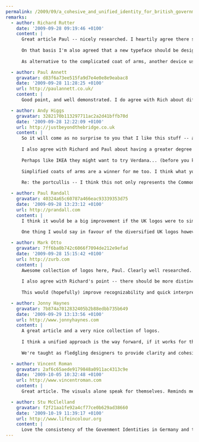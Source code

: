 ```yaml
---
permalink: /2009/09/a_cohesive_and_unified_identity_for_british_government/discussion
remarks:
  - author: Richard Rutter
    date: '2009-09-28 09:19:46 +0100'
    content: |
      Great article Paul -- nicely researched. I heartily agree there should be more consistency across the UK Government 'brand'. Partly because some of the ministries' identities are terrible vis. Department for Transport, but also because we the public should be able to tell at a glance when we're dealing with a Government department.
      
      On that basis I'm also agreed that a new typeface should be designed. Gill Sans would probably be appropriate but its distribution, and use by the BBC, is too prevalent. That said I also think that the German and Dutch governments have taken their branding too far -- I do believe that the various ministries should have different visual identies, even if it's just differing colour schemes as in Northern Ireland.
      
      As alternative to the complicated coat of arms, another device used by the UK Government has been the crowned portcullis, although I think that may refer specifically to the House of Commons.

  - author: Paul Annett
    gravatar: d83f6a73ee515fa9d7e4e0e8e9eabac8
    date: '2009-09-28 11:28:25 +0100'
    url: http://paulannett.co.uk/
    content: |
      Good point, and well demonstrated. I do agree with Rich about different visual identities between agencies. I'd also like to see a redrawn and simplified coat of arms along the same lines as the USA's simplified eagle seal. Get on the case! ;-)

  - author: Andy Higgs
    gravatar: 3282170b113297711ac2a2d41bffb70d
    date: '2009-09-28 12:22:09 +0100'
    url: http://justbeyondthebridge.co.uk
    content: |
      So it will come as no surprise to you that I like this stuff -- and it's fascinating you've pulled this all together as I've never really thought to compare national government identities like this.
      
      I also agree with Richard and Paul about having a greater degree of separation -- it becomes really noticeable as a foreigner looking at the German branding that it's hard to tell one from another -- though I'm not exactly their key audience!
      
      Perhaps like IKEA they might want to try Verdana... (before you kill me, I am joking) -- I too think Gill Sans is a little too loaded as it is, and it would be better to go for something new. Johnston of course is considered an archetypal British font, and demonstrates that with a bit of care you can produce a good variation -- perhaps a new one for C21st?
      
      Simplified coats of arms are a winner for me too. I think what you have there is a little fussy, but I'd agree a degree of consistency as you propose wouldn't go amiss. That said, anything that drew the glut of disparate identities together would be an improvement.
      
      Re: the portcullis -- I think this not only represents the Commons, but Parliament as a whole. It also used to be used for Customs & Excise before that was abolished. Not sure of it's origins or which portcullis it actually represents (if any).

  - author: Paul Randall
    gravatar: 40324a65c60787a466eac93339353d75
    date: '2009-09-28 13:23:12 +0100'
    url: http://prandall.com
    content: |
      I think it would be a big improvement if the UK logos were to simplify the colour scheme to create a more coherent look firstly.
      
      One thing I would say in favour of the diversified UK logos however is that they add a bit of character, whereas the monochromatic style looks a little too clinical.

  - author: Mark Otto
    gravatar: 7ff6ba0b742c6066f7094de212e9efad
    date: '2009-09-28 15:15:42 +0100'
    url: http://zurb.com
    content: |
      Awesome collection of logos here, Paul. Clearly well researched.
      
      I also agree with Richard's point -- there should be more distinction between each departments' logos. I'd argue that one could create a suite of brandmarks with slight variation while maintaining a cohesive presentation.
      
      This would (hopefully) improve recognizability and quick interpretation of what each logo represents.

  - author: Jonny Haynes
    gravatar: 7b874a7012832405b2b88edbb735b649
    date: '2009-09-29 13:13:56 +0100'
    url: http://www.jonnyhaynes.com
    content: |
      A great article and a very nice collection of logos.
      
      I think a unified approach is the way forward, if it works for the NHS, why can't it work for the whole governement?
      
      We're taught as fledgling designers to provide clarity and cohesion, one single crisp wordmark/logo would provide this.

  - author: Vincent Roman
    gravatar: 2af6c65aede9179848a0911ac4313c9e
    date: '2009-10-05 10:32:48 +0100'
    url: http://www.vincentroman.com
    content: |
      Great article. The visuals alone speak for themselves. Reminds me of the great piece just published in Wired on CraigsList design.

  - author: Stu McClelland
    gravatar: f2f21aa1fe92a4cf77ce0b629ad38660
    date: '2009-10-19 11:39:17 +0100'
    url: http://www.lifeincolour.org
    content: |
      Love the consistency of the Govenment Identities in Germany and the Netherlands. I'm embarrassed of the Identites for Britain though. The designers could have done so much better. Not sure if it's the designers fault, or the higher-ups in the government that wanted really bland design
---
```

